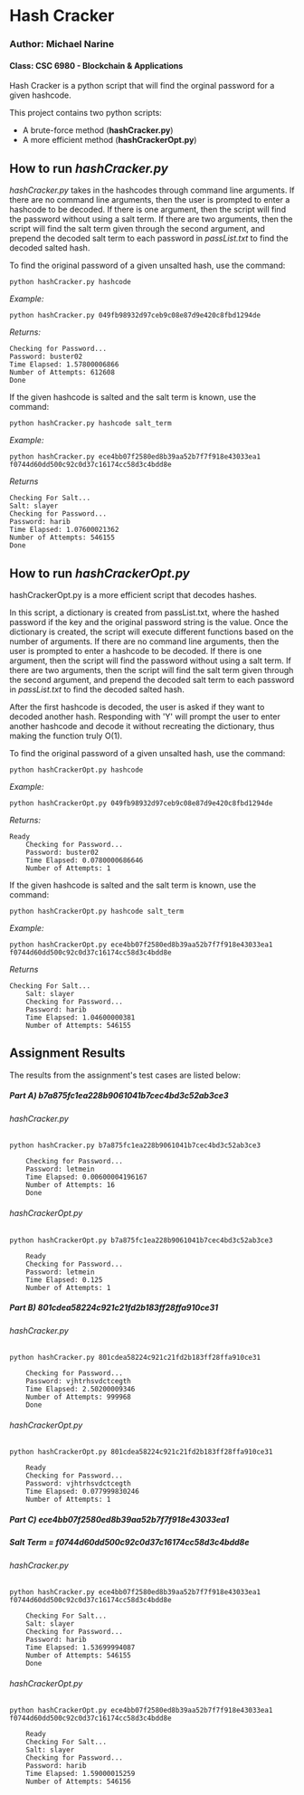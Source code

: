 # Hash Cracker
### Author: Michael Narine
#### Class: CSC 6980 - Blockchain & Applications

Hash Cracker is a python script that will find the orginal password for a given hashcode.


This project contains two python scripts:
* A brute-force method (**hashCracker.py**)
* A more efficient method (**hashCrackerOpt.py**)


## How to run *hashCracker.py*

*hashCracker.py* takes in the hashcodes through command line arguments. If there are no command line arguments, then the user is prompted to enter a hashcode to be decoded. If there is one argument, then the script will find the password without using a salt term. If there are two arguments, then the script will find the salt term given through the second argument, and prepend the decoded salt term to each password in *passList.txt* to find the decoded salted hash.

To find the original password of a given unsalted hash, use the command:

	python hashCracker.py hashcode

*Example:*

	python hashCracker.py 049fb98932d97ceb9c08e87d9e420c8fbd1294de

*Returns:*

	Checking for Password...
	Password: buster02
	Time Elapsed: 1.57800006866
	Number of Attempts: 612608
	Done

If the given hashcode is salted and the salt term is known, use the command:

	python hashCracker.py hashcode salt_term

*Example:*

	python hashCracker.py ece4bb07f2580ed8b39aa52b7f7f918e43033ea1 f0744d60dd500c92c0d37c16174cc58d3c4bdd8e

*Returns*

	Checking For Salt...
	Salt: slayer
	Checking for Password...
	Password: harib
	Time Elapsed: 1.07600021362
	Number of Attempts: 546155
	Done
    

## How to run *hashCrackerOpt.py*

hashCrackerOpt.py is a more efficient script that decodes hashes.

In this script, a dictionary is created from passList.txt, where the hashed password if the key and the original password string is the value. Once the dictionary is created, the script will execute different functions based on the number of arguments. If there are no command line arguments, then the user is prompted to enter a hashcode to be decoded. If there is one argument, then the script will find the password without using a salt term. If there are two arguments, then the script will find the salt term given through the second argument, and prepend the decoded salt term to each password in *passList.txt* to find the decoded salted hash.

After the first hashcode is decoded, the user is asked if they want to decoded another hash. Responding with 'Y' will prompt the user to enter another hashcode and decode it without recreating the dictionary, thus making the function truly O(1).

To find the original password of a given unsalted hash, use the command:

	python hashCrackerOpt.py hashcode

*Example:*

	python hashCrackerOpt.py 049fb98932d97ceb9c08e87d9e420c8fbd1294de

*Returns:*

	Ready
        Checking for Password...
        Password: buster02
        Time Elapsed: 0.0780000686646
        Number of Attempts: 1

If the given hashcode is salted and the salt term is known, use the command:

	python hashCrackerOpt.py hashcode salt_term

*Example:*

	python hashCrackerOpt.py ece4bb07f2580ed8b39aa52b7f7f918e43033ea1 f0744d60dd500c92c0d37c16174cc58d3c4bdd8e

*Returns*

	Checking For Salt...
        Salt: slayer
        Checking for Password...
        Password: harib
        Time Elapsed: 1.04600000381
        Number of Attempts: 546155


## Assignment Results

The results from the assignment's test cases are listed below:

##### Part A)	**b7a875fc1ea228b9061041b7cec4bd3c52ab3ce3**
###### *hashCracker.py*

	python hashCracker.py b7a875fc1ea228b9061041b7cec4bd3c52ab3ce3

    	Checking for Password...
	    Password: letmein
    	Time Elapsed: 0.00600004196167
    	Number of Attempts: 16
        Done

###### *hashCrackerOpt.py*

	python hashCrackerOpt.py b7a875fc1ea228b9061041b7cec4bd3c52ab3ce3
    
    	Ready
        Checking for Password...
        Password: letmein
        Time Elapsed: 0.125
        Number of Attempts: 1
 
##### Part B)	**801cdea58224c921c21fd2b183ff28ffa910ce31**
###### *hashCracker.py*

	python hashCracker.py 801cdea58224c921c21fd2b183ff28ffa910ce31

    	Checking for Password...
        Password: vjhtrhsvdctcegth
        Time Elapsed: 2.50200009346
        Number of Attempts: 999968
        Done

###### *hashCrackerOpt.py*

	python hashCrackerOpt.py 801cdea58224c921c21fd2b183ff28ffa910ce31
    
    	Ready
        Checking for Password...
        Password: vjhtrhsvdctcegth
        Time Elapsed: 0.077999830246
        Number of Attempts: 1

##### Part C)	**ece4bb07f2580ed8b39aa52b7f7f918e43033ea1**
##### Salt Term = **f0744d60dd500c92c0d37c16174cc58d3c4bdd8e**
###### *hashCracker.py*

	python hashCracker.py ece4bb07f2580ed8b39aa52b7f7f918e43033ea1 f0744d60dd500c92c0d37c16174cc58d3c4bdd8e

    	Checking For Salt...
        Salt: slayer
        Checking for Password...
        Password: harib
        Time Elapsed: 1.53699994087
        Number of Attempts: 546155
        Done

###### *hashCrackerOpt.py*

	python hashCrackerOpt.py ece4bb07f2580ed8b39aa52b7f7f918e43033ea1 f0744d60dd500c92c0d37c16174cc58d3c4bdd8e
    
    	Ready
        Checking For Salt...
        Salt: slayer
        Checking for Password...
        Password: harib
        Time Elapsed: 1.59000015259
        Number of Attempts: 546156
